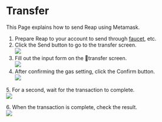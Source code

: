 # Transfer

This Page explains how to send Reap using Metamask.

1. Prepare Reap to your account to send through [faucet](../../user-guides/faucet.md), etc.
2. Click the Send button to go to the transfer screen.\
   ![](../../.gitbook/assets/image.png)
3. Fill out the input form on the transfer screen.\
   ![](<../../.gitbook/assets/image (5).png>)
4. After confirming the gas setting, click the Confirm button.\
   ![](<../../.gitbook/assets/image (2).png>)

5\. For a second, wait for the transaction to complete.\
![](<../../.gitbook/assets/image (20).png>)

6\. When the transaction is complete, check the result.\
![](<../../.gitbook/assets/image (19).png>)

